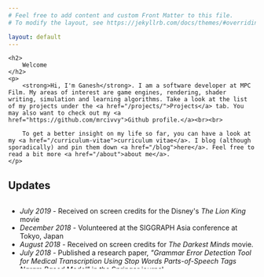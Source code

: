 ```yaml
---
# Feel free to add content and custom Front Matter to this file.
# To modify the layout, see https://jekyllrb.com/docs/themes/#overriding-theme-defaults

layout: default
---
```


<div class="home">

    <h2>
        Welcome
    </h2>
    <p>
        <strong>Hi, I'm Ganesh</strong>. I am a software developer at MPC Film. My areas of interest are game engines, rendering, shader writing, simulation and learning algorithms. Take a look at the list of my projects under the <a href="/projects/">Projects</a> tab. You may also want to check out my <a href="https://github.com/mrcivvy">Github profile.</a><br><br>

        To get a better insight on my life so far, you can have a look at my <a href="/curriculum-vitae">curriculum vitae</a>. I blog (although sporadically) and pin them down <a href="/blog">here</a>. Feel free to read a bit more <a href="/about">about me</a>.
    </p>

</div>

<h2>Updates</h2>
<div class="updates" style="height: 10em; overflow-y: scroll;">
    <ul>
        <li><i>July 2019</i> - Received on screen credits for the Disney's <i>The Lion King</i> movie</li>
        <li><i>December 2018</i> - Volunteered at the SIGGRAPH Asia conference at Tokyo, Japan</li>
        <li><i>August 2018</i> - Received on screen credits for <i>The Darkest Minds</i> movie.</li>
        <li><i>July 2018</i> - Published a research paper, <i>"Grammar Error Detection Tool for Medical Transcription Using Stop Words Parts-of-Speech Tags Ngram Based Model"</i> in the Springer journal</li>
        <li><i>November 2017</i> - Volunteered at the SIGGRAPH Asia conference at Bangkok, Thailand</li>
    </ul>
</div>
